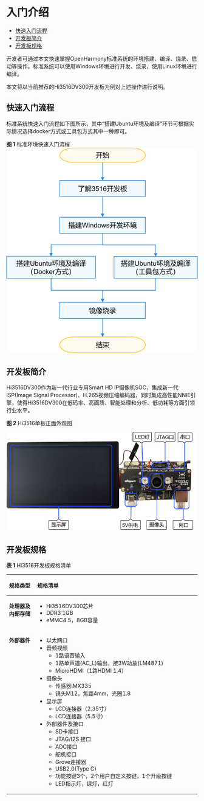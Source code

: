# 入门介绍<a name="ZH-CN_TOPIC_0000001166764513"></a>

-   [快速入门流程](#section7825218111517)
-   [开发板简介](#zh-cn_topic_0000001053666242_section047719215429)
-   [开发板规格](#zh-cn_topic_0000001053666242_section15192203316533)

开发者可通过本文快速掌握OpenHarmony标准系统的环境搭建、编译、烧录、启动等操作。标准系统可以使用Windows环境进行开发、烧录，使用Linux环境进行编译。

本文将以当前推荐的Hi3516DV300开发板为例对上述操作进行说明。

## 快速入门流程<a name="section7825218111517"></a>

标准系统快速入门流程如下图所示，其中“搭建Ubuntu环境及编译”环节可根据实际情况选择docker方式或工具包方式其中一种即可。

**图 1**  标准环境快速入门流程<a name="fig3374426164717"></a>  
![](figure/标准环境快速入门流程.png "标准环境快速入门流程")

## 开发板简介<a name="zh-cn_topic_0000001053666242_section047719215429"></a>

Hi3516DV300作为新一代行业专用Smart HD IP摄像机SOC，集成新一代ISP\(Image Signal Processor\)、H.265视频压缩编码器，同时集成高性能NNIE引擎，使得Hi3516DV300在低码率、高画质、智能处理和分析、低功耗等方面引领行业水平。

**图 2**  Hi3516单板正面外观图<a name="zh-cn_topic_0000001053666242_fig11402183715219"></a>  


![](figure/3516正面.png)

## 开发板规格<a name="zh-cn_topic_0000001053666242_section15192203316533"></a>

**表 1**  Hi3516开发板规格清单

<a name="zh-cn_topic_0000001053666242_table31714894311"></a>
<table><thead align="left"><tr id="zh-cn_topic_0000001053666242_row10171198194310"><th class="cellrowborder" valign="top" width="14.77%" id="mcps1.2.3.1.1"><p id="zh-cn_topic_0000001053666242_a2b235e9ed55f4338886788f140e648a0"><a name="zh-cn_topic_0000001053666242_a2b235e9ed55f4338886788f140e648a0"></a><a name="zh-cn_topic_0000001053666242_a2b235e9ed55f4338886788f140e648a0"></a>规格类型</p>
</th>
<th class="cellrowborder" valign="top" width="85.22999999999999%" id="mcps1.2.3.1.2"><p id="zh-cn_topic_0000001053666242_p9702458104014"><a name="zh-cn_topic_0000001053666242_p9702458104014"></a><a name="zh-cn_topic_0000001053666242_p9702458104014"></a>规格清单</p>
</th>
</tr>
</thead>
<tbody><tr id="zh-cn_topic_0000001053666242_row0171168114311"><td class="cellrowborder" valign="top" width="14.77%" headers="mcps1.2.3.1.1 "><p id="zh-cn_topic_0000001053666242_p1698185431418"><a name="zh-cn_topic_0000001053666242_p1698185431418"></a><a name="zh-cn_topic_0000001053666242_p1698185431418"></a><strong id="zh-cn_topic_0000001053666242_b127621861200"><a name="zh-cn_topic_0000001053666242_b127621861200"></a><a name="zh-cn_topic_0000001053666242_b127621861200"></a>处理器及内部存储</strong></p>
</td>
<td class="cellrowborder" valign="top" width="85.22999999999999%" headers="mcps1.2.3.1.2 "><a name="zh-cn_topic_0000001053666242_ul1147113537186"></a><a name="zh-cn_topic_0000001053666242_ul1147113537186"></a><ul id="zh-cn_topic_0000001053666242_ul1147113537186"><li>Hi3516DV300芯片</li><li>DDR3 1GB</li><li>eMMC4.5，8GB容量</li></ul>
</td>
</tr>
<tr id="zh-cn_topic_0000001053666242_row21721687435"><td class="cellrowborder" valign="top" width="14.77%" headers="mcps1.2.3.1.1 "><p id="zh-cn_topic_0000001053666242_p817216810435"><a name="zh-cn_topic_0000001053666242_p817216810435"></a><a name="zh-cn_topic_0000001053666242_p817216810435"></a><strong id="zh-cn_topic_0000001053666242_b1172016266246"><a name="zh-cn_topic_0000001053666242_b1172016266246"></a><a name="zh-cn_topic_0000001053666242_b1172016266246"></a>外部器件</strong></p>
</td>
<td class="cellrowborder" valign="top" width="85.22999999999999%" headers="mcps1.2.3.1.2 "><a name="zh-cn_topic_0000001053666242_ul179543016208"></a><a name="zh-cn_topic_0000001053666242_ul179543016208"></a><ul id="zh-cn_topic_0000001053666242_ul179543016208"><li>以太网口</li><li>音频视频<a name="zh-cn_topic_0000001053666242_ul5941311869"></a><a name="zh-cn_topic_0000001053666242_ul5941311869"></a><ul id="zh-cn_topic_0000001053666242_ul5941311869"><li>1路语音输入</li><li>1路单声道(AC_L)输出，接3W功放(LM4871)</li><li>MicroHDMI（1路HDMI 1.4）</li></ul>
</li><li>摄像头<a name="zh-cn_topic_0000001053666242_ul924263620"></a><a name="zh-cn_topic_0000001053666242_ul924263620"></a><ul id="zh-cn_topic_0000001053666242_ul924263620"><li>传感器IMX335</li><li>镜头M12，焦距4mm，光圈1.8</li></ul>
</li><li>显示屏<a name="zh-cn_topic_0000001053666242_ul101471711667"></a><a name="zh-cn_topic_0000001053666242_ul101471711667"></a><ul id="zh-cn_topic_0000001053666242_ul101471711667"><li>LCD连接器（2.35寸）</li><li>LCD连接器（5.5寸）</li></ul>
</li><li>外部器件及接口<a name="zh-cn_topic_0000001053666242_ul089255556"></a><a name="zh-cn_topic_0000001053666242_ul089255556"></a><ul id="zh-cn_topic_0000001053666242_ul089255556"><li>SD卡接口</li><li>JTAG/I2S 接口</li><li>ADC接口</li><li>舵机接口</li><li>Grove连接器</li><li>USB2.0(Type C)</li><li>功能按键3个，2个用户自定义按键，1个升级按键</li><li>LED指示灯，绿灯，红灯</li></ul>
</li></ul>
</td>
</tr>
</tbody>
</table>

